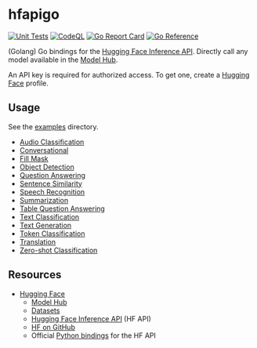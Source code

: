 # hfapigo

[![Unit Tests](https://github.com/TannerKvarfordt/hfapigo/actions/workflows/unit-tests.yml/badge.svg)](https://github.com/TannerKvarfordt/hfapigo/actions/workflows/unit-tests.yml)
[![CodeQL](https://github.com/TannerKvarfordt/hfapigo/actions/workflows/codeql-analysis.yml/badge.svg)](https://github.com/TannerKvarfordt/hfapigo/actions/workflows/codeql-analysis.yml)
[![Go Report Card](https://goreportcard.com/badge/github.com/TannerKvarfordt/hfapigo)](https://goreportcard.com/report/github.com/TannerKvarfordt/hfapigo)
[![Go Reference](https://pkg.go.dev/badge/github.com/TannerKvarfordt/hfapigo.svg)](https://pkg.go.dev/github.com/TannerKvarfordt/hfapigo)

(Golang) Go bindings for the [Hugging Face Inference API](https://api-inference.huggingface.co/docs/python/html/index.html).
Directly call any model available in the [Model Hub](https://huggingface.co/models).

An API key is required for authorized access. To get one, create a [Hugging Face](https://huggingface.co/) profile.

## Usage

See the [examples](./examples) directory.

- [Audio Classification](./examples/audio_classification/main.go)
- [Conversational](./examples/conversational/main.go)
- [Fill Mask](./examples/fill_mask/main.go)
- [Object Detection](./examples/object_detection/main.go)
- [Question Answering](./examples/question_answering/main.go)
- [Sentence Similarity](./examples/sentence_similarity/main.go)
- [Speech Recognition](./examples/speech_recognition/main.go)
- [Summarization](./examples/summarization/main.go)
- [Table Question Answering](./examples/table_question_answering/main.go)
- [Text Classification](./examples/text_classification/main.go)
- [Text Generation](./examples/text_generation/main.go)
- [Token Classification](./examples/token_classification/main.go)
- [Translation](./examples/translation/main.go)
- [Zero-shot Classification](./examples/zeroshot/main.go)

## Resources

- [Hugging Face](https://huggingface.co/)
  - [Model Hub](https://huggingface.co/models)
  - [Datasets](https://huggingface.co/datasets)
  - [Hugging Face Inference API](https://api-inference.huggingface.co/docs/python/html/index.html) (HF API)
  - [HF on GitHub](https://github.com/huggingface)
  - Official [Python bindings](https://github.com/huggingface/hfapi) for the HF API

